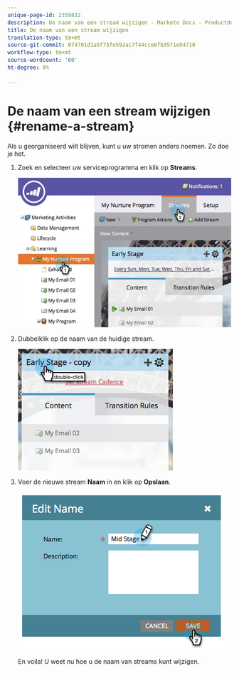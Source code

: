 ```yaml
---
unique-page-id: 2359832
description: De naam van een stream wijzigen - Marketo Docs - Productdocumentatie
title: De naam van een stream wijzigen
translation-type: tm+mt
source-git-commit: 074701d1a5f75fe592ac7f44cce6fb3571e94710
workflow-type: tm+mt
source-wordcount: '60'
ht-degree: 0%

---
```



# De naam van een stream wijzigen {#rename-a-stream}

Als u georganiseerd wilt blijven, kunt u uw stromen anders noemen. Zo doe je het.

1. Zoek en selecteer uw serviceprogramma en klik op **Streams**.

   ![](assets/cloneasteam-1.jpg)

1. Dubbelklik op de naam van de huidige stream.

   ![](assets/image2014-9-15-17-3a4-3a10.png)

1. Voer de nieuwe stream **Naam** in en klik op **Opslaan**.

   ![](assets/image2014-9-15-17-3a4-3a14.png)

   En voila! U weet nu hoe u de naam van streams kunt wijzigen.
